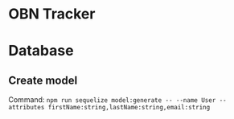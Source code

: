 # OBN Tracker

# Database
## Create model
Command: `npm run sequelize model:generate -- --name User --attributes firstName:string,lastName:string,email:string`

